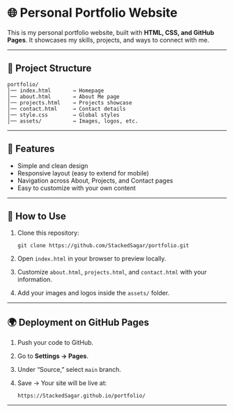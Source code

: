 # 🌐 Personal Portfolio Website

This is my personal portfolio website, built with **HTML, CSS, and GitHub Pages**.
It showcases my skills, projects, and ways to connect with me.

---

## 📂 Project Structure

```
portfolio/
│── index.html       → Homepage  
│── about.html       → About Me page  
│── projects.html    → Projects showcase  
│── contact.html     → Contact details  
│── style.css        → Global styles  
│── assets/          → Images, logos, etc.  
```

---

## 🚀 Features

* Simple and clean design
* Responsive layout (easy to extend for mobile)
* Navigation across About, Projects, and Contact pages
* Easy to customize with your own content

---

## 🔧 How to Use

1. Clone this repository:

   ```
   git clone https://github.com/StackedSagar/portfolio.git
   ```
2. Open `index.html` in your browser to preview locally.
3. Customize `about.html`, `projects.html`, and `contact.html` with your information.
4. Add your images and logos inside the `assets/` folder.

---

## 🌍 Deployment on GitHub Pages

1. Push your code to GitHub.
2. Go to **Settings → Pages**.
3. Under “Source,” select `main` branch.
4. Save → Your site will be live at:

   ```
   https://StackedSagar.github.io/portfolio/

   ```

---





